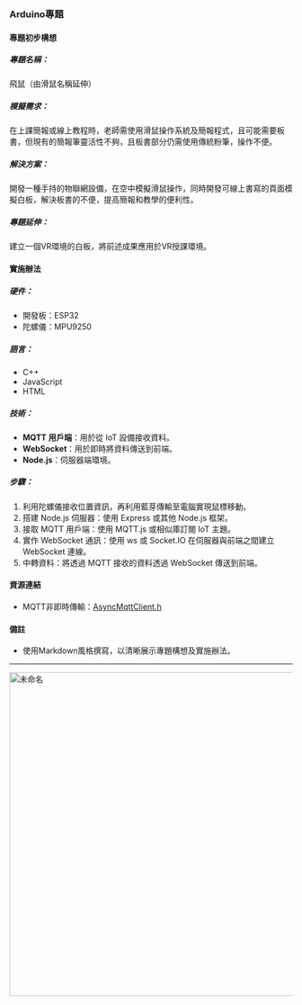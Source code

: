 ### Arduino專題

#### 專題初步構想
##### 專題名稱：
飛鼠（由滑鼠名稱延伸）

##### 模擬需求：
在上課簡報或線上教程時，老師需使用滑鼠操作系統及簡報程式，且可能需要板書，但現有的簡報筆靈活性不夠，且板書部分仍需使用傳統粉筆，操作不便。

##### 解決方案：
開發一種手持的物聯網設備，在空中模擬滑鼠操作，同時開發可線上書寫的頁面模擬白板，解決板書的不便，提高簡報和教學的便利性。

##### 專題延伸：
建立一個VR環境的白板，將前述成果應用於VR授課環境。

#### 實施辦法
##### 硬件：
- 開發板：ESP32
- 陀螺儀：MPU9250

##### 語言：
- C++
- JavaScript
- HTML

##### 技術：
- **MQTT 用戶端**：用於從 IoT 設備接收資料。
- **WebSocket**：用於即時將資料傳送到前端。
- **Node.js**：伺服器端環境。

##### 步驟：
1. 利用陀螺儀接收位置資訊，再利用藍芽傳輸至電腦實現鼠標移動。
2. 搭建 Node.js 伺服器：使用 Express 或其他 Node.js 框架。
3. 接取 MQTT 用戶端：使用 MQTT.js 或相似庫訂閱 IoT 主題。
4. 實作 WebSocket 通訊：使用 ws 或 Socket.IO 在伺服器與前端之間建立 WebSocket 連線。
5. 中轉資料：將透過 MQTT 接收的資料透過 WebSocket 傳送到前端。

#### 資源連結
- MQTT非即時傳輸：[AsyncMqttClient.h](https://github.com/marvinroger/async-mqtt-client)

#### 備註
- 使用Markdown風格撰寫，以清晰展示專題構想及實施辦法。
 *** 
<img width="576" alt="未命名" src="https://github.com/511172176/ArduinoBleMouseProject/assets/151836005/81698cc7-fe0c-4499-b595-df9946b96099">

